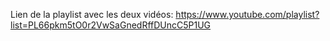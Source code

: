 Lien de la playlist avec les deux vidéos:
https://www.youtube.com/playlist?list=PL66pkm5tO0r2VwSaGnedRffDUncC5P1UG
